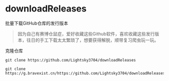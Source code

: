 # downloadReleases
批量下载GitHub仓库的发行版本

> 因为自己有赛博仓鼠症，爱好收藏这些Github软件，喜欢收藏这些发行版本，往日的手工下载太太繁琐了，想要获得解脱，顺带复习爬虫玩一玩。

克隆仓库
```
git clone https://github.com/Lightsky3704/downloadReleases
```

```国内
git clone https://g.bravexist.cn/https://github.com/Lightsky3704/downloadReleases
```
